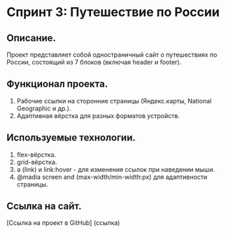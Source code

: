 # Спринт 3: Путешествие по России

## Описание.
Проект представляет собой одностраничный сайт о путешествиях по России, состоящий из 7 блоков (включая header и footer).

## Функционал проекта.
1. Рабочие ссылки на сторонние страницы (Яндекс.карты, National Geographic и др.).
2. Адаптивная вёрстка для разных форматов устройств.

## Используемые технологии.
1. flex-вёрстка.
2. grid-вёрстка.
3. a (link) и link:hover - для изменения ссылок при наведении мыши.
4. @madia screen and (max-width/min-width:px) для адаптивности страницы.

## Ссылка на сайт.
[Ссылка на проект в GitHub] (ссылка)